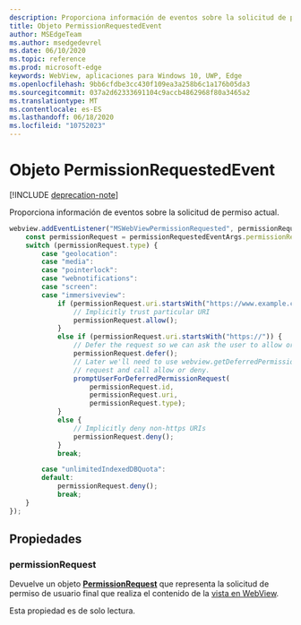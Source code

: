 ```yaml
---
description: Proporciona información de eventos sobre la solicitud de permiso actual.
title: Objeto PermissionRequestedEvent
author: MSEdgeTeam
ms.author: msedgedevrel
ms.date: 06/10/2020
ms.topic: reference
ms.prod: microsoft-edge
keywords: WebView, aplicaciones para Windows 10, UWP, Edge
ms.openlocfilehash: 9bb6cfdbe3cc430f109ea3a258b6c1a176b05da3
ms.sourcegitcommit: 037a2d62333691104c9accb4862968f80a3465a2
ms.translationtype: MT
ms.contentlocale: es-ES
ms.lasthandoff: 06/18/2020
ms.locfileid: "10752023"
---
```

# Objeto PermissionRequestedEvent  

[!INCLUDE [deprecation-note](../includes/deprecation-note.md)]  

Proporciona información de eventos sobre la solicitud de permiso actual.  

```javascript
webview.addEventListener("MSWebViewPermissionRequested", permissionRequestedEventArgs => {
    const permissionRequest = permissionRequestedEventArgs.permissionRequest;
    switch (permissionRequest.type) {
        case "geolocation":
        case "media":
        case "pointerlock":
        case "webnotifications":
        case "screen":
        case "immersiveview":
            if (permissionRequest.uri.startsWith("https://www.example.com/")) {
                // Implicitly trust particular URI
                permissionRequest.allow();
            }
            else if (permissionRequest.uri.startsWith("https://")) {
                // Defer the request so we can ask the user to allow or deny the request
                permissionRequest.defer();
                // Later we'll need to use webview.getDeferredPermissionRequestById for this
                // request and call allow or deny.
                promptUserForDeferredPermissionRequest(
                    permissionRequest.id,
                    permissionRequest.uri,
                    permissionRequest.type);
            }
            else {
                // Implicitly deny non-https URIs
                permissionRequest.deny();
            }
            break;

        case "unlimitedIndexedDBQuota":
        default:
            permissionRequest.deny();
            break;
    }
});
```  

## Propiedades  

### permissionRequest  

Devuelve un objeto **[PermissionRequest](permissionrequest.md)** que representa la solicitud de permiso de usuario final que realiza el contenido de la [vista en WebView](../webview.md).  

Esta propiedad es de solo lectura.  
